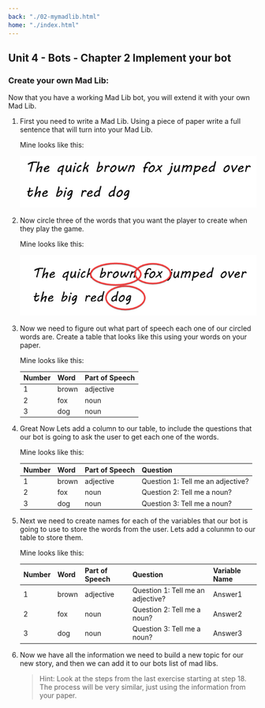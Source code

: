 ```yaml
---
back: "./02-mymadlib.html"
home: "./index.html"
---
```


## Unit 4 - Bots - Chapter 2 Implement your bot


### Create your own Mad Lib:

Now that you have a working Mad Lib bot, you will extend it with your own Mad Lib. 

1. First you need to write a Mad Lib. Using a piece of paper write a full sentence that will turn into your Mad Lib. 
   
    Mine looks like this:

    ![My Sentence](./img/mad01.png)

2. Now circle three of the words that you want the player to create when they play the game.
   
    Mine looks like this:

    ![Identify Words](./img/mad02.png)

3. Now we need to figure out what part of speech each one of our circled words are. Create a table that looks like this using your words on your paper. 

    Mine looks like this:

    | Number | Word | Part of Speech |
    | ----- | ----- | ----- | 
    | 1 | brown | adjective |
    | 2 | fox | noun |
    | 3 | dog | noun | 

4. Great Now Lets add a column to our table, to include the questions that our bot is going to ask the user to get each one of the words. 

    Mine looks like this:

    | Number | Word | Part of Speech | Question | 
    | ----- | ----- | ----- | ----- |
    | 1 | brown | adjective | Question 1: Tell me an adjective? | 
    | 2 | fox | noun | Question 2: Tell me a noun? | 
    | 3 | dog | noun | Question 3: Tell me a noun? | 

5. Next we need to create names for each of the variables that our bot is going to use to store the words from the user. Lets add a colunmn to our table to store them. 

    Mine looks like this:

    | Number | Word | Part of Speech | Question | Variable Name |
    | ----- | ----- | ----- | ----- | ----- |
    | 1 | brown | adjective | Question 1: Tell me an adjective? | Answer1 | 
    | 2 | fox | noun | Question 2: Tell me a noun? | Answer2 |
    | 3 | dog | noun | Question 3: Tell me a noun? | Answer3 |

6. Now we have all the information we need to build a new topic for our new story, and then we can add it to our bots list of mad libs. 

    > Hint: Look at the steps from the last exercise starting at step 18. The process will be very similar, just using the information from your paper. 


